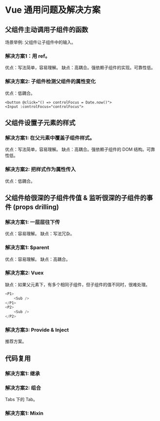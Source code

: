 # Vue 通用问题及解决方案
## 父组件主动调用子组件的函数
场景举例: 父组件让子组件中的输入。

### 解决方案1：用 ref。
优点：写法简单，容易理解。
缺点：高耦合。强依赖子组件的实现。可靠性低。

### 解决方案2: 子组件检测父组件的属性变化
优点：低耦合。

```
<button @click="() => controlFocus = Date.now()">
<Input :controlFocus="controlFocus">
```

## 父组件设置子元素的样式
### 解决方案1: 在父元素中覆盖子组件样式。
优点：写法简单，容易理解。
缺点：高耦合。强依赖子组件的 DOM 结构。可靠性低。

### 解决方案2: 把样式作为属性传入
优点：低耦合。

## 父组件给很深的子组件传值 & 监听很深的子组件的事件 (props drilling)

### 解决方案1: 一层层往下传
优点：容易理解。
缺点：写法冗杂。

### 解决方案1: $parent
优点：容易理解。
缺点：高耦合。

### 解决方案2: Vuex
缺点：如果父元素下，有多个相同子组件，但子组件的值不同时，很难处理。
```js
<P1>
    <Sub />
</P1>
<P2>
    <Sub />
</P2>
```

### 解决方案3: Provide & Inject
推荐方案。

## 代码复用
### 解决方案1: 继承

### 解决方案2: 组合
Tabs 下的 Tab。

### 解决方案1: Mixin